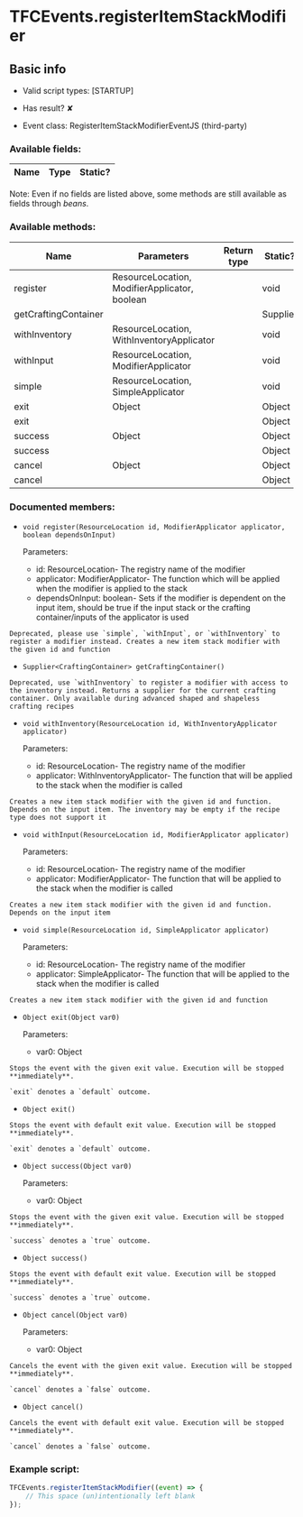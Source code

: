 # TFCEvents.registerItemStackModifier

## Basic info

- Valid script types: [STARTUP]

- Has result? ✘

- Event class: RegisterItemStackModifierEventJS (third-party)

### Available fields:

| Name | Type | Static? |
| ---- | ---- | ------- |

Note: Even if no fields are listed above, some methods are still available as fields through *beans*.

### Available methods:

| Name | Parameters | Return type | Static? |
| ---- | ---------- | ----------- | ------- |
| register | ResourceLocation, ModifierApplicator, boolean |  | void | ✘ |
| getCraftingContainer |  |  | Supplier<CraftingContainer> | ✘ |
| withInventory | ResourceLocation, WithInventoryApplicator |  | void | ✘ |
| withInput | ResourceLocation, ModifierApplicator |  | void | ✘ |
| simple | ResourceLocation, SimpleApplicator |  | void | ✘ |
| exit | Object |  | Object | ✘ |
| exit |  |  | Object | ✘ |
| success | Object |  | Object | ✘ |
| success |  |  | Object | ✘ |
| cancel | Object |  | Object | ✘ |
| cancel |  |  | Object | ✘ |


### Documented members:

- `void register(ResourceLocation id, ModifierApplicator applicator, boolean dependsOnInput)`

  Parameters:
  - id: ResourceLocation- The registry name of the modifier
  - applicator: ModifierApplicator- The function which will be applied when the modifier is applied to the stack
  - dependsOnInput: boolean- Sets if the modifier is dependent on the input item, should be true if the input stack or the crafting container/inputs of the applicator is used

```
Deprecated, please use `simple`, `withInput`, or `withInventory` to register a modifier instead. Creates a new item stack modifier with the given id and function
```

- `Supplier<CraftingContainer> getCraftingContainer()`
```
Deprecated, use `withInventory` to register a modifier with access to the inventory instead. Returns a supplier for the current crafting container. Only available during advanced shaped and shapeless crafting recipes
```

- `void withInventory(ResourceLocation id, WithInventoryApplicator applicator)`

  Parameters:
  - id: ResourceLocation- The registry name of the modifier
  - applicator: WithInventoryApplicator- The function that will be applied to the stack when the modifier is called

```
Creates a new item stack modifier with the given id and function. Depends on the input item. The inventory may be empty if the recipe type does not support it
```

- `void withInput(ResourceLocation id, ModifierApplicator applicator)`

  Parameters:
  - id: ResourceLocation- The registry name of the modifier
  - applicator: ModifierApplicator- The function that will be applied to the stack when the modifier is called

```
Creates a new item stack modifier with the given id and function. Depends on the input item
```

- `void simple(ResourceLocation id, SimpleApplicator applicator)`

  Parameters:
  - id: ResourceLocation- The registry name of the modifier
  - applicator: SimpleApplicator- The function that will be applied to the stack when the modifier is called

```
Creates a new item stack modifier with the given id and function
```

- `Object exit(Object var0)`

  Parameters:
  - var0: Object

```
Stops the event with the given exit value. Execution will be stopped **immediately**.

`exit` denotes a `default` outcome.
```

- `Object exit()`
```
Stops the event with default exit value. Execution will be stopped **immediately**.

`exit` denotes a `default` outcome.
```

- `Object success(Object var0)`

  Parameters:
  - var0: Object

```
Stops the event with the given exit value. Execution will be stopped **immediately**.

`success` denotes a `true` outcome.
```

- `Object success()`
```
Stops the event with default exit value. Execution will be stopped **immediately**.

`success` denotes a `true` outcome.
```

- `Object cancel(Object var0)`

  Parameters:
  - var0: Object

```
Cancels the event with the given exit value. Execution will be stopped **immediately**.

`cancel` denotes a `false` outcome.
```

- `Object cancel()`
```
Cancels the event with default exit value. Execution will be stopped **immediately**.

`cancel` denotes a `false` outcome.
```



### Example script:

```js
TFCEvents.registerItemStackModifier((event) => {
	// This space (un)intentionally left blank
});
```

